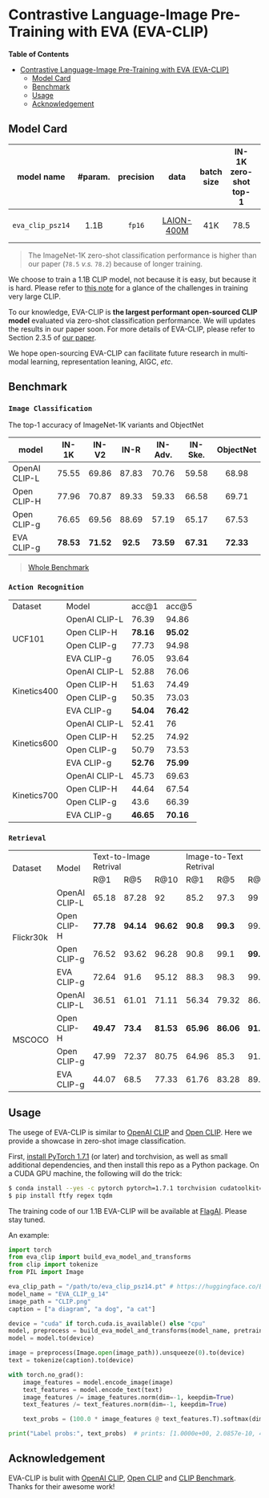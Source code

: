 # Contrastive Language-Image Pre-Training with EVA (EVA-CLIP)

**Table of Contents**

- [Contrastive Language-Image Pre-Training with EVA (EVA-CLIP)](#contrastive-language-image-pre-training-with-eva-eva-clip)
  - [Model Card](#model-card)
  - [Benchmark](#benchmark)
  - [Usage](#usage)
  - [Acknowledgement](#acknowledgement)
  

## Model Card

<div align="center">

| model name | #param. | precision | data  |  batch size | IN-1K zero-shot top-1 | weight |
|:-----------:|:------:|:------:|:------:|:------:|:------:|:------:|
| `eva_clip_psz14` | 1.1B | `fp16` | [LAION-400M](https://laion.ai/laion-400-open-dataset/) | 41K | 78.5 | [🤗 HF link](https://huggingface.co/BAAI/EVA/blob/main/eva_clip_psz14.pt) (`2GB`) |

</div>

> The ImageNet-1K zero-shot classification performance is higher than our paper (`78.5` *v.s.* `78.2`) because of longer training.

We choose to train a 1.1B CLIP model, not because it is easy, but because it is hard. Please refer to [this note](https://docs.google.com/document/d/1FXosAZ3wMrzThgnWR6KSkXIz4IMItq3umDGos38pJps/edit) for a glance of the challenges in training very large CLIP.

To our knowledge, EVA-CLIP is **the largest performant open-sourced CLIP model** evaluated via zero-shot classification performance.
We will updates the results in our paper soon.
For more details of EVA-CLIP, please refer to Section 2.3.5 of [our paper](https://arxiv.org/pdf/2211.07636.pdf).

We hope open-sourcing EVA-CLIP can facilitate future research in multi-modal learning, representation leaning, AIGC, *etc*.

## Benchmark
### `Image Classification`

The top-1 accuracy of ImageNet-1K variants and ObjectNet

| model | IN-1K | IN-V2 | IN-R | IN-Adv. | IN-Ske. | ObjectNet |
|-------|:-----:|:-----:|:----:| :------:|:-------:|:---------:|
| OpenAI CLIP-L | 75.55 | 69.86 | 87.83 | 70.76 | 59.58 | 68.98 |
| Open CLIP-H | 77.96 | 70.87 | 89.33 | 59.33 | 66.58 | 69.71 |
| Open CLIP-g | 76.65 | 69.56 | 88.69 | 57.19 | 65.17 | 67.53 |
| EVA CLIP-g | **78.53** | **71.52** | **92.5** | **73.59** | **67.31** | **72.33** |
 
> [Whole Benchmark](./Benchmark.md) 

### `Action Recognition`

<table>
   <tr>
      <td rowspan=1>Dataset</td>
      <td rowspan=1>Model</td>
      <td rowspan=1>acc@1</td>
      <td rowspan=1>acc@5</td>
   </tr>
   <tr>
      <td rowspan=4>UCF101</td>
      <td>OpenAI CLIP-L</td>
      <td>76.39 </td>
      <td>94.86 </td>
   </tr>
   <tr>
      <td>Open CLIP-H</td>
      <td><b>78.16</b></td>
      <td><b>95.02</b></td>
   </tr>
   <tr>
      <td>Open CLIP-g</td>
      <td>77.73 </td>
      <td>94.98 </td>
   </tr>
   <tr>
      <td>EVA CLIP-g</td>
      <td>76.05 </td>
      <td>93.64</td>
   </tr>
   <tr>
      <td rowspan=4>Kinetics400</td>
      <td>OpenAI CLIP-L</td>
      <td>52.88 </td>
      <td>76.06 </td>
   </tr>
   <tr>
      <td>Open CLIP-H</td>
      <td>51.63</td>
      <td>74.49</td>
   </tr>
   <tr>
      <td>Open CLIP-g</td>
      <td>50.35 </td>
      <td>73.03 </td>
   </tr>
   <tr>
      <td>EVA CLIP-g</td>
      <td><b>54.04</b></td>
      <td><b>76.42</b></td>
   </tr>
   <tr>
      <td rowspan=4>Kinetics600</td>
      <td>OpenAI CLIP-L</td>
      <td>52.41 </td>
      <td>76 </td>
   </tr>
   <tr>
      <td>Open CLIP-H</td>
      <td>52.25</td>
      <td>74.92</td>
   </tr>
   <tr>
      <td>Open CLIP-g</td>
      <td>50.79 </td>
      <td>73.53 </td>
   </tr>
   <tr>
      <td>EVA CLIP-g</td>
      <td><b>52.76</b></td>
      <td><b>75.99</b></td>
   </tr>
   <tr>
      <td rowspan=4>Kinetics700</td>
      <td>OpenAI CLIP-L</td>
      <td>45.73 </td>
      <td>69.63 </td>
   </tr>
   <tr>
      <td>Open CLIP-H</td>
      <td>44.64</td>
      <td>67.54</td>
   </tr>
   <tr>
      <td>Open CLIP-g</td>
      <td>43.6 </td>
      <td>66.39 </td>
   </tr>
   <tr>
      <td>EVA CLIP-g</td>
      <td><b>46.65</b></td>
      <td><b>70.16</b></td>
   </tr>
</table>

### `Retrieval`
<table>
   <tr>
      <td rowspan=2>Dataset</td>
      <td rowspan=2>Model</td>
      <td colspan=3>Text-to-Image Retrival</td>
      <td colspan=3>Image-to-Text Retrival</td>
   </tr>
   <tr>
      <td>R@1</td>
      <td>R@5</td>
      <td>R@10</td>
      <td>R@1</td>
      <td>R@5</td>
      <td>R@10</td>
   </tr>
   <tr>
      <td rowspan=4>Flickr30k</td>
      <td>OpenAI CLIP-L</td>
      <td>65.18 </td>
      <td>87.28 </td>
      <td>92 </td>
      <td>85.2 </td>
      <td>97.3 </td>
      <td>99 </td>
   </tr>
   <tr>
      <td>Open CLIP-H</td>
      <td><b>77.78</b></td>
      <td><b>94.14</b></td>
      <td><b>96.62</b></td>
      <td><b>90.8</b></td>
      <td><b>99.3</b></td>
      <td>99.7</td>
   </tr>
   <tr>
      <td>Open CLIP-g</td>
      <td>76.52 </td>
      <td>93.62 </td>
      <td>96.28 </td>
      <td>90.8 </td>
      <td>99.1 </td>
      <td><b>99.8</b></td>
   </tr>
   <tr>
      <td>EVA CLIP-g</td>
      <td>72.64 </td>
      <td>91.6 </td>
      <td>95.12 </td>
      <td>88.3 </td>
      <td>98.3 </td>
      <td>99.3 </td>
   </tr>
   <tr>
      <td rowspan=4>MSCOCO</td>
      <td>OpenAI CLIP-L</td>
      <td>36.51 </td>
      <td>61.01 </td>
      <td>71.11 </td>
      <td>56.34 </td>
      <td>79.32 </td>
      <td>86.66 </td>
   </tr>
   <tr>
      <td>Open CLIP-H</td>
      <td><b>49.47</b></td>
      <td><b>73.4</b></td>
      <td><b>81.53</b></td>
      <td><b>65.96</b></td>
      <td><b>86.06</b></td>
      <td><b>91.9</b></td>
   </tr>
   <tr>
      <td>Open CLIP-g</td>
      <td>47.99 </td>
      <td>72.37 </td>
      <td>80.75 </td>
      <td>64.96 </td>
      <td>85.3 </td>
      <td>91.46 </td>
   </tr>
   <tr>
      <td>EVA CLIP-g</td>
      <td>44.07 </td>
      <td>68.5 </td>
      <td>77.33 </td>
      <td>61.76 </td>
      <td>83.28 </td>
      <td>89.96 </td>
   </tr>
</table>

## Usage

The usege of EVA-CLIP is similar to [OpenAI CLIP](https://github.com/openai/CLIP) and [Open CLIP](https://github.com/mlfoundations/open_clip).
Here we provide a showcase in zero-shot image classification.

First, [install PyTorch 1.7.1](https://pytorch.org/get-started/locally/) (or later) and torchvision, as well as small additional dependencies, and then install this repo as a Python package. On a CUDA GPU machine, the following will do the trick:

```bash
$ conda install --yes -c pytorch pytorch=1.7.1 torchvision cudatoolkit=11.0
$ pip install ftfy regex tqdm
```

The training code of our 1.1B EVA-CLIP will be available at [FlagAI](https://github.com/FlagAI-Open/FlagAI). Please stay tuned.


An example:
```python
import torch
from eva_clip import build_eva_model_and_transforms
from clip import tokenize
from PIL import Image

eva_clip_path = "/path/to/eva_clip_psz14.pt" # https://huggingface.co/BAAI/EVA/blob/main/eva_clip_psz14.pt
model_name = "EVA_CLIP_g_14"
image_path = "CLIP.png"
caption = ["a diagram", "a dog", "a cat"]

device = "cuda" if torch.cuda.is_available() else "cpu"
model, preprocess = build_eva_model_and_transforms(model_name, pretrained=eva_clip_path)
model = model.to(device)

image = preprocess(Image.open(image_path)).unsqueeze(0).to(device)
text = tokenize(caption).to(device)

with torch.no_grad():
    image_features = model.encode_image(image)
    text_features = model.encode_text(text)
    image_features /= image_features.norm(dim=-1, keepdim=True)
    text_features /= text_features.norm(dim=-1, keepdim=True)

    text_probs = (100.0 * image_features @ text_features.T).softmax(dim=-1)

print("Label probs:", text_probs)  # prints: [1.0000e+00, 2.0857e-10, 4.8534e-12]
```


## Acknowledgement
EVA-CLIP is bulit with [OpenAI CLIP](https://github.com/openai/CLIP), [Open CLIP](https://github.com/mlfoundations/open_clip) and [CLIP Benchmark](https://github.com/LAION-AI/CLIP_benchmark). Thanks for their awesome work!
